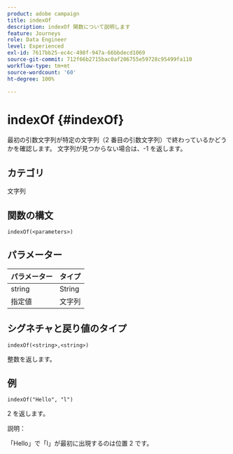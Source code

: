 ```yaml
---
product: adobe campaign
title: indexOf
description: indexOf 関数について説明します
feature: Journeys
role: Data Engineer
level: Experienced
exl-id: 7617bb25-ec4c-498f-947a-66bbdecd1069
source-git-commit: 712f66b2715bac0af206755e59728c95499fa110
workflow-type: tm+mt
source-wordcount: '60'
ht-degree: 100%

---
```


# indexOf {#indexOf}

最初の引数文字列が特定の文字列（2 番目の引数文字列）で終わっているかどうかを確認します。 文字列が見つからない場合は、-1 を返します。

## カテゴリ

文字列

## 関数の構文

`indexOf(<parameters>)`

## パラメーター

| パラメーター | タイプ |
|-----------|------------------|
| string | String |
| 指定値 | 文字列 |

## シグネチャと戻り値のタイプ

`indexOf(<string>,<string>)`

整数を返します。

## 例

`indexOf("Hello", "l")`

2 を返します。

説明：

「Hello」で「l」が最初に出現するのは位置 2 です。
